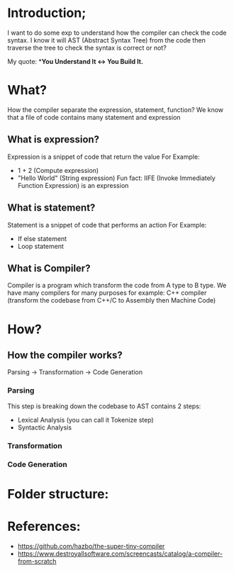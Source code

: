 # Introduction;
I want to do some exp to understand how the compiler can check the code syntax. I know it will AST (Abstract Syntax Tree) from the code then traverse the tree to check the syntax is correct or not?

My quote: ***You Understand It <-> You Build It.**
# What?
How the compiler separate the expression, statement, function?
We know that a file of code contains many statement and expression
## What is expression?
Expression is a snippet of code that return the value
For Example:
- 1 + 2 (Compute expression)
- "Hello World" (String expression)
Fun fact: IIFE (Invoke Immediately Function Expression) is an expression
## What is statement?
Statement is a snippet of code that performs an action
For Example:
- If else statement
- Loop statement
## What is Compiler?
Compiler is a program which transform the code from A type to B type. We have many compilers for many purposes for example:
C++ compiler (transform the codebase from C++/C to Assembly then Machine Code) 

# How? 
## How the compiler works?
Parsing -> Transformation -> Code Generation
### Parsing
This step is breaking down the codebase to AST
contains 2 steps:
- Lexical Analysis (you can call it Tokenize step)
- Syntactic Analysis
### Transformation

### Code Generation

# Folder structure:
# References:
- https://github.com/hazbo/the-super-tiny-compiler
- https://www.destroyallsoftware.com/screencasts/catalog/a-compiler-from-scratch
